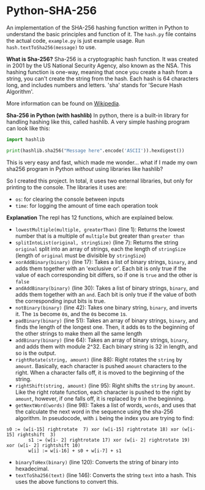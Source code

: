 # Python-SHA-256
An implementation of the SHA-256 hashing function written in Python to understand the basic principles and function of it.
The `hash.py` file contains the actual code, `example.py` is just example usage. Run `hash.textToSha256(message)` to use.

**What is Sha-256?**
Sha-256 is a cryptographic hash function. It was created in 2001 by the US National Security Agency, also known as the NSA. This hashing function is one-way, meaning that once you create a hash from a string, you can't create the string from the hash. Each hash is 64 characters long, and includes numbers and letters. 'sha' stands for 'Secure Hash Algorithm'. 

More information can be found on [Wikipedia](https://wikipedia.org/wiki/SHA-2).

**Sha-256 in Python (with hashlib)**
In python, there is a built-in library for handling hashing like this, called hashlib. A very simple hashing program can look like this:
```python
import hashlib

print(hashlib.sha256("Message here".encode('ASCII')).hexdigest())
```
This is very easy and fast, which made me wonder... what if I made my own sha256 program in Python _without_ using libraries like hashlib?

So I created this project. In total, it uses two external libraries, but only for printing to the console. The libraries it uses are:
 - `os`: for clearing the console between inputs
 - `time`: for logging the amount of time each operation took

**Explanation**
The repl has 12 functions, which are explained below.
- `lowestMultiple(multiple, greaterThan)` (line 1): Returns the lowest number that is a multiple of `multiple` but greater than `greater than`
- `splitIntoList(original, stringSize)` (line 7): Returns the string `original` split into an array of strings, each the length of `stringSize` (length of `original` must be divisible by `stringSize`)
- `xorAddBinary(binary)` (line 17): Takes a list of binary strings, `binary`, and adds them together with an 'exclusive or'. Each bit is only true if the value of each corresponding bit differs, so if one is `true` and the other is `false`
- `andAddBinary(binary)` (line 30): Takes a list of binary strings, `binary`, and adds them together with an `and`. Each bit is only true if the value of both the corresponding input bits is true.
- `notBinary(binary)` (line 42): Takes one binary string, `binary`, and inverts it. The `1`s become `0`s, and the `0`s become `1`s.
- `padBinary(binary)` (line 51): Takes an array of binary strings, `binary`, and finds the length of the longest one. Then, it adds `0`s to the beginning of the other strings to make them all the same length
- `addBinary(binary)` (line 64): Takes an array of binary strings, `binary`, and adds them with module 2^32. Each binary string is 32 in length, and so is the output. 
- `rightRotate(string, amount)` (line 88): Right rotates the `string` by `amount`. Basically, each character is pushed `amount` characters to the right. When a character falls off, it is moved to the beginning of the string.
- `rightShift(string, amount)` (line 95): Right shifts the `string` by `amount`. Like the right rotate function, each character is pushed to the right by `amount`, however, if one falls off, it is replaced by `0` in the beginning.
- `getNextWord(words)` (line 98): Takes a list of words, `words`, and uses that the calculate the next word in the sequence using the sha-256 algorithm. In pseudocode, with `i` being the index you are trying to find:
```
s0 := (w[i-15] rightrotate  7) xor (w[i-15] rightrotate 18) xor (w[i-15] rightshift  3)
        s1 := (w[i- 2] rightrotate 17) xor (w[i- 2] rightrotate 19) xor (w[i- 2] rightshift 10)
        w[i] := w[i-16] + s0 + w[i-7] + s1
```
- `binaryToHex(binary)` (line 120): Converts the string of binary into hexadecimal.
- `textToSha256(text)` (line 146): Converts the string `text` into a hash. This uses the above functions to convert this.
